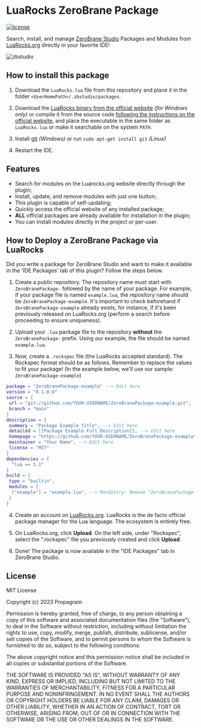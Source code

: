 # LuaRocks ZeroBrane Package

[![license](http://img.shields.io/badge/license-MIT-darkgreen.svg)](LICENSE)

Search, install, and manage [ZeroBrane Studio](https://studio.zerobrane.com/) Packages and Modules from [LuaRocks.org](https://luarocks.org/) directly in your favorite IDE!

![zbstudio](https://github.com/Propagram/ZeroBranePackage-LuaRocks/assets/89323442/50fa292e-5a84-4143-934c-ece5203697cd)

## How to install this package

1. Download the `LuaRocks.lua` file from this repository and place it in the folder `<UserHomePath>/.zbstudio/packages`.

2. Download the [LuaRocks binary from the official website](https://luarocks.github.io/luarocks/releases/) *(for Windows only)* or compile it from the source code [following the instructions on the official website](https://github.com/luarocks/luarocks/wiki/Download#user-content-installing), and place the executable in the same folder as `LuaRocks.lua` or make it searchable on the system `PATH`.

3. Install [git](https://git-scm.com/download/win) *(Windows)* or run `sudo apt-get install git` *(Linux)*

4. Restart the IDE.

## Features

* Search for modules on the Luarocks.org website directly through the plugin;
* Install, update, and remove modules with just one button;
* This plugin is capable of self-updating;
* Quickly access the official website of any installed package;
* **ALL** official packages are already available for installation in the plugin;
* You can install modules directly in the project or per-user.

## How to Deploy a ZeroBrane Package via LuaRocks

Did you write a package for ZeroBrane Studio and want to make it available in the 'IDE Packages' tab of this plugin? Follow the steps below.

1. Create a public repository. The repository name must start with `ZeroBranePackage-` followed by the name of your package. For example, if your package file is named `example.lua`, the repository name should be `ZeroBranePackage-example`. It's important to check beforehand if `ZeroBranePackage-example` already exists, for instance, if it's been previously released on LuaRocks.org (perform a search before proceeding to ensure uniqueness).

2. Upload your `.lua` package file to the repository **without** the `ZeroBranePackage-` prefix. Using our example, the file should be named `example.lua`.

3. Now, create a `.rockspec` file (the LuaRocks accepted standard). The Rockspec format should be as follows. Remember to replace the values to fit your package! (In the example below, we'll use our sample: `ZeroBranePackage-example`)

```lua
package = "ZeroBranePackage-example" --> Edit here
version = "0.1.0-0"
source = {
 url = "git://github.com/YOUR-USERNAME/ZeroBranePackage-example.git", --> Edit here
 branch = "main"
}
description = {
 summary = "Package Example Title", --> Edit here
 detailed = [[Package Example Full Description]], --> Edit here
 homepage = "https://github.com/YOUR-USERNAME/ZeroBranePackage-example", --> Edit here
 maintainer = "Your Name", --> Edit here
 license = "MIT"
}
dependencies = {
  "lua == 5.1"
}
build = {
 type = "builtin",
 modules = {
  ["example"] = "example.lua", --> Mandatory: Remove "ZeroBranePackage-" prefix here
 }
}
```

4. Create an account on [LuaRocks.org](https://luarocks.org). LuaRocks is the de facto official package manager for the Lua language. The ecosystem is entirely free.

5. On LuaRocks.org, click **Upload**. On the left side, under "Rockspec", select the ".rockspec" file you previously created and click **Upload**.

6. Done! The package is now available in the "IDE Packages" tab in ZeroBrane Studio.

## License

MIT License

Copyright (c) 2023 Propagram

Permission is hereby granted, free of charge, to any person obtaining a copy
of this software and associated documentation files (the "Software"), to deal
in the Software without restriction, including without limitation the rights
to use, copy, modify, merge, publish, distribute, sublicense, and/or sell
copies of the Software, and to permit persons to whom the Software is
furnished to do so, subject to the following conditions:

The above copyright notice and this permission notice shall be included in all
copies or substantial portions of the Software.

THE SOFTWARE IS PROVIDED "AS IS", WITHOUT WARRANTY OF ANY KIND, EXPRESS OR
IMPLIED, INCLUDING BUT NOT LIMITED TO THE WARRANTIES OF MERCHANTABILITY,
FITNESS FOR A PARTICULAR PURPOSE AND NONINFRINGEMENT. IN NO EVENT SHALL THE
AUTHORS OR COPYRIGHT HOLDERS BE LIABLE FOR ANY CLAIM, DAMAGES OR OTHER
LIABILITY, WHETHER IN AN ACTION OF CONTRACT, TORT OR OTHERWISE, ARISING FROM,
OUT OF OR IN CONNECTION WITH THE SOFTWARE OR THE USE OR OTHER DEALINGS IN THE
SOFTWARE.
